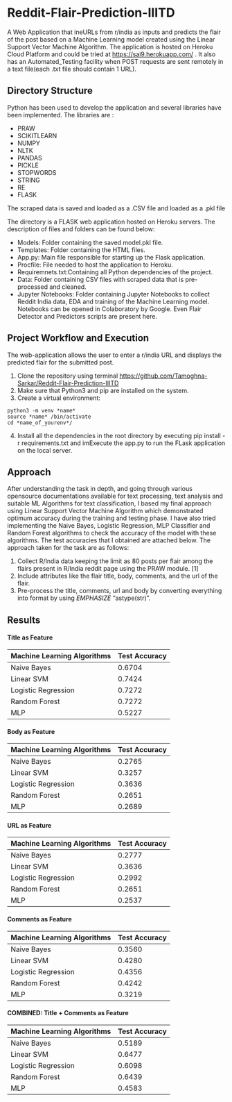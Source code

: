 # Reddit-Flair-Prediction-IIITD
A Web Application that ineURLs from r/india as inputs and predicts the flair of the post based on a Machine Learning model created using the Linear Support Vector Machine Algorithm. The application is hosted on Heroku Cloud Platform and could be tried at https://sai9.herokuapp.com/ . It also has an Automated_Testing facility when POST requests are sent remotely in a text file(each .txt file should contain 1 URL).
## Directory Structure
Python has been used to develop the application and several libraries have been implemented. The libraries are :
* PRAW
* SCIKITLEARN
* NUMPY
* NLTK
* PANDAS
* PICKLE
* STOPWORDS
* STRING
* RE
* FLASK

The scraped data is saved and loaded as a .CSV file and loaded as a .pkl file

The directory is a FLASK web application hosted on Heroku servers. The description of  files and folders can be found below:
* Models: Folder containing the saved model.pkl file.
* Templates: Folder containing the HTML files.
* App.py: Main file responsible for starting up the Flask application.
* Procfile: File needed to host the application to Heroku.
* Requiremnets.txt:Containing all Python dependencies of the project.
* Data: Folder containing CSV files with scraped data that is pre-processed and cleaned.
* Jupyter Notebooks: Folder containing Jupyter Notebooks to collect Reddit India data, EDA and training of the Machine Learning model. Notebooks can be opened in Colaboratory by Google. Even Flair Detector and Predictors scripts are present here.

## Project Workflow and Execution
The web-application allows the user to enter a r/india URL and displays the predicted flair for the submitted post.
1. Clone the repository using terminal 
https://github.com/Tamoghna-Sarkar/Reddit-Flair-Prediction-IIITD 
2. Make sure that Python3 and pip are installed on the system.
3. Create a virtual environment:
~~~~
python3 -m venv *name* 
source *name* /bin/activate 
cd *name_of_yourenv*/
~~~~
4. Install all the dependencies in the root directory  by executing pip install -r requirements.txt and imExecute the app.py to run the FLask application on the local server.
## Approach
After understanding the task in depth, and going through various opensource documentations available for text processing, text analysis and suitable ML Algorithms for text classification, I based my final approach using Linear Support Vector Machine Algorithm which demonstrated optimum accuracy during the training and testing phase. I have also tried implementing the Naive Bayes, Logistic Regression, MLP Classifier and Random Forest algorithms to check the accuracy of the model with these algorithms. The test accuracies that I obtained are attached below. The approach taken for the task are as follows:
1. Collect R/India data keeping the limit as 80 posts per flair among the flairs present in R/India reddit page using the PRAW module. [1]
2. Include attributes like the flair title, body, comments, and the url of the flair.
3. Pre-process the title, comments, url and body by converting everything into format by using *EMPHASIZE* “astype(str)”.
## Results
#### Title as Feature
| Machine Learning Algorithms  | Test Accuracy |
| --------  | -------- |
| Naive Bayes <br />       | 0.6704 |
| Linear SVM <br />       | 0.7424 |
| Logistic Regression <br />       | 0.7272 |
| Random Forest <br />       | 0.7272 |
| MLP <br />       | 0.5227 |

#### Body as Feature
| Machine Learning Algorithms  | Test Accuracy |
| --------  | -------- |
| Naive Bayes <br />       | 0.2765 |
| Linear SVM <br />       | 0.3257 |
| Logistic Regression <br />       | 0.3636 |
| Random Forest <br />       | 0.2651 |
| MLP <br />       | 0.2689 |

#### URL as Feature
| Machine Learning Algorithms  | Test Accuracy |
| --------  | -------- |
| Naive Bayes <br />       | 0.2777 |
| Linear SVM <br />       | 0.3636 |
| Logistic Regression <br />       | 0.2992 |
| Random Forest <br />       | 0.2651 |
| MLP <br />       | 0.2537 |

#### Comments as Feature
| Machine Learning Algorithms  | Test Accuracy |
| --------  | -------- |
| Naive Bayes <br />       | 0.3560 |
| Linear SVM <br />       | 0.4280 |
| Logistic Regression <br />       | 0.4356 |
| Random Forest <br />       | 0.4242 |
| MLP <br />       | 0.3219 |

#### COMBINED: Title + Comments as Feature
| Machine Learning Algorithms  | Test Accuracy |
| --------  | -------- |
| Naive Bayes <br />       | 0.5189 |
| Linear SVM <br />       | 0.6477 |
| Logistic Regression <br />       | 0.6098 |
| Random Forest <br />       | 0.6439 |
| MLP <br />       | 0.4583 |
